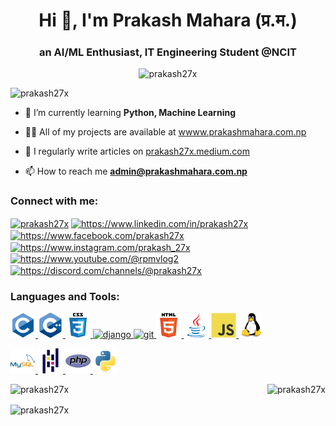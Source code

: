 

<h1 align="center">Hi 👋, I'm Prakash Mahara (प्र.म.)</h1>
<h3 align="center">an AI/ML Enthusiast, IT Engineering Student @NCIT</h3>

<p align="center" width="400"> <img src="https://repository-images.githubusercontent.com/588181932/e36ec678-7984-4cdd-8e4c-a3932772ff8e" alt="prakash27x" /> </p>

<p align="left"> <img src="https://komarev.com/ghpvc/?username=prakash27x&label=Profile%20views&color=0e75b6&style=flat" alt="prakash27x" /> </p>

- 🌱 I’m currently learning **Python, Machine Learning**

- 👨‍💻 All of my projects are available at [wwww.prakashmahara.com.np](wwww.prakashmahara.com.np)

- 📝 I regularly write articles on [prakash27x.medium.com](https://medium.com/@prakash27x)

- 📫 How to reach me **admin@prakashmahara.com.np**

<h3 align="left">Connect with me:</h3>
<p align="left">
<a href="https://twitter.com/prakash27x" target="blank"><img align="center" src="https://raw.githubusercontent.com/rahuldkjain/github-profile-readme-generator/master/src/images/icons/Social/twitter.svg" alt="prakash27x" height="30" width="40" /></a>
<a href="https://linkedin.com/in/prakash27x" target="blank"><img align="center" src="https://raw.githubusercontent.com/rahuldkjain/github-profile-readme-generator/master/src/images/icons/Social/linked-in-alt.svg" alt="https://www.linkedin.com/in/prakash27x" height="30" width="40" /></a>
<a href="https://facebook.com/prakash27x" target="blank"><img align="center" src="https://raw.githubusercontent.com/rahuldkjain/github-profile-readme-generator/master/src/images/icons/Social/facebook.svg" alt="https://www.facebook.com/prakash27x" height="30" width="40" /></a>
<a href="https://instagram.com/prakash_27x" target="blank"><img align="center" src="https://raw.githubusercontent.com/rahuldkjain/github-profile-readme-generator/master/src/images/icons/Social/instagram.svg" alt="https://www.instagram.com/prakash_27x" height="30" width="40" /></a>
<a href="https://www.youtube.com/@rpmvlog2" target="blank"><img align="center" src="https://raw.githubusercontent.com/rahuldkjain/github-profile-readme-generator/master/src/images/icons/Social/youtube.svg" alt="https://www.youtube.com/@rpmvlog2" height="30" width="40" /></a>
<a href="https://discord.gg/@prakash27x" target="blank"><img align="center" src="https://raw.githubusercontent.com/rahuldkjain/github-profile-readme-generator/master/src/images/icons/Social/discord.svg" alt="https://discord.com/channels/@prakash27x" height="30" width="40" /></a>

</p>

<h3 align="left">Languages and Tools:</h3>
<p align="left"> <a href="https://www.cprogramming.com/" target="_blank" rel="noreferrer"> <img src="https://raw.githubusercontent.com/devicons/devicon/master/icons/c/c-original.svg" alt="c" width="40" height="40"/> </a> <a href="https://www.w3schools.com/cpp/" target="_blank" rel="noreferrer"> <img src="https://raw.githubusercontent.com/devicons/devicon/master/icons/cplusplus/cplusplus-original.svg" alt="cplusplus" width="40" height="40"/> </a> <a href="https://www.w3schools.com/css/" target="_blank" rel="noreferrer"> <img src="https://raw.githubusercontent.com/devicons/devicon/master/icons/css3/css3-original-wordmark.svg" alt="css3" width="40" height="40"/> </a> <a href="https://www.djangoproject.com/" target="_blank" rel="noreferrer"> <img src="https://cdn.worldvectorlogo.com/logos/django.svg" alt="django" width="40" height="40"/> </a> <a href="https://git-scm.com/" target="_blank" rel="noreferrer"> <img src="https://www.vectorlogo.zone/logos/git-scm/git-scm-icon.svg" alt="git" width="40" height="40"/> </a> <a href="https://www.w3.org/html/" target="_blank" rel="noreferrer"> <img src="https://raw.githubusercontent.com/devicons/devicon/master/icons/html5/html5-original-wordmark.svg" alt="html5" width="40" height="40"/> </a> <a href="https://www.java.com" target="_blank" rel="noreferrer"> <img src="https://raw.githubusercontent.com/devicons/devicon/master/icons/java/java-original.svg" alt="java" width="40" height="40"/> </a> <a href="https://developer.mozilla.org/en-US/docs/Web/JavaScript" target="_blank" rel="noreferrer"> <img src="https://raw.githubusercontent.com/devicons/devicon/master/icons/javascript/javascript-original.svg" alt="javascript" width="40" height="40"/> </a> <a href="https://www.linux.org/" target="_blank" rel="noreferrer"> <img src="https://raw.githubusercontent.com/devicons/devicon/master/icons/linux/linux-original.svg" alt="linux" width="40" height="40"/> </a> <a href="https://www.mysql.com/" target="_blank" rel="noreferrer"> 

<img src="https://raw.githubusercontent.com/devicons/devicon/master/icons/mysql/mysql-original-wordmark.svg" alt="mysql" width="40" height="40"/> </a> <a href="https://pandas.pydata.org/" target="_blank" rel="noreferrer"> <img src="https://raw.githubusercontent.com/devicons/devicon/2ae2a900d2f041da66e950e4d48052658d850630/icons/pandas/pandas-original.svg" alt="pandas" width="40" height="40"/> </a> <a href="https://www.php.net" target="_blank" rel="noreferrer"> <img src="https://raw.githubusercontent.com/devicons/devicon/master/icons/php/php-original.svg" alt="php" width="40" height="40"/> </a> <a href="https://www.python.org" target="_blank" rel="noreferrer"> <img src="https://raw.githubusercontent.com/devicons/devicon/master/icons/python/python-original.svg" alt="python" width="40" height="40"/> </a> </p>

<p><img align="left" src="https://github-readme-stats.vercel.app/api/top-langs?username=prakash27x&show_icons=true&locale=en&layout=compact" alt="prakash27x" /></p>
<p>&nbsp;<img align="right" src="https://github-readme-stats.vercel.app/api?username=prakash27x&show_icons=true&locale=en" alt="prakash27x" /></p>

<p> <img align="center" src="https://github-readme-streak-stats.herokuapp.com/?user=prakash27x&" alt="prakash27x" /></p>
